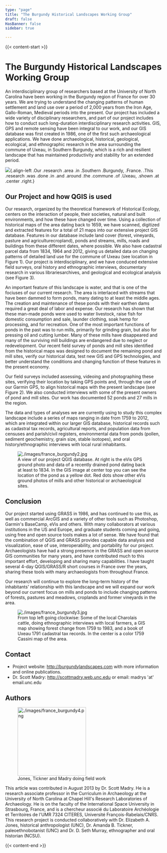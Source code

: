 ```yaml
---
type: "page"
title: "The Burgundy Historical Landscapes Working Group"
draft: false
HasBanner: false
sidebar: true

---
```


{{< content-start >}}

# The Burgundy Historical Landscapes Working Group

An interdisciplinary group of researchers based at the University of North Carolina have been working in the Burgundy region of France for over 30 years. We are trying to understand the changing patterns of human settlement and land use over a period of 2,000 years from the Iron Age, Gallo-Roman, Medieval periods into the present. Our project has included a wide variety of disciplinary researchers, and part of our project includes how to conduct such long-duration interdisciplinary research activities. GIS, GPS and remote sensing have been integral to our work, and our GIS database was first created in 1986, one of the first such archaeological applications. We have done archaeological, historical, geological, ecological, and ethnographic research in the area surrounding the commune of Uxeau, in Southern Burgundy, which is a rich and resilient landscape that has maintained productivity and stability for an extended period.

![](../images/france_burgundy.jpg){.align-left .Our .research .area .in .Southern .Burgundy, .France. .This .research .was .done .in .and .around .the .commune .of .Uxeau, .shown .at .center .right.}

## Our Project and how QGIS is used

Our research, organized by the theoretical framework of Historical Ecology, centers on the interaction of people, their societies, natural and built environments, and how these have changed over time. Using a collection of historical maps of the area dating back to 1659, we have scanned, digitized and extracted features for a total of 21 maps into our extensive project GIS database. Features in our database include land cover (forest, vineyards, pasture and agriculturecropland), ponds and streams, mills, roads and buildings from these different dates, where possible. We also have cadastral parcel data from 1834, 1964 and 2012, giving us detailed data on changing patterns of detailed land use for the commune of Uxeau (see location in Figure 1). Our project is interdisciplinary, and we have conduced extensive field surveys, oral history and ethnographic interviews, documentary research in various librariesarchives, and geological and ecological analysis (see Figure 3).

An important feature of this landscape is water, and that is one of the fociuses of our current research. The area is interlaced with streams that have been dammed to form ponds, many dating to at least the middle ages. The creation and maintenance of these ponds with their earthen dams required a great deal of labor and expense. Our research has shown that these man-made ponds were used to water livestock, raise fish for domestic consumption and sale, launder clothing, soak hemp for processing, and for recreation. One of the most important functions of ponds in the past was to run mills, primarily for grinding grain, but also for pressing oil and cutting lumber. Many of these mills have disappeared and many of the surviving mill buildings are endangered due to neglect or redevelopment. Our recent field survey of ponds and mill sites identified from the historical maps was designed to document the remaining pond and mill sites, verify our historical data, test new GIS and GPS technologies, and better understand the conditions and changing function of these features in the present economy.

Our field surveys included assessing, videoing and photographing these sites, verifying their location by taking GPS points and, through the use of our Garmin GPS, to align historical maps with the present landscape (see Figure 2). We also conducted interviews with some of the present owners of pond and mill sites. Our work has documented 52 ponds and 27 mills in the region.

The data and types of analyses we are currently using to study this complex landscape include a series of maps ranging in date from 1759 to 2012, which are integrated within our larger GIS database, historical records such as cadastral tax records, agricultural reports, and population data from censuses and parish/civil registers, environmental data from ponds (pollen, sediment geochemistry, grain size, stable isotopes), and oral history/ethnographic interviews with local rural inhabitants.

<figure>
<img src="../images/france_burgundy2.jpg" class="align-left" alt="./images/france_burgundy2.jpg" />
<figcaption>A view of our project QGIS database. At right is the eVis GPS ground photo and data of a recently drained pond dating back at least to 1834. In the GIS image at center top you can see the location of the pond as a yellow dot. Red dots show other eVis ground photos of mills and other historical or archaeological sites.</figcaption>
</figure>

## Conclusion

Our project started using GRASS in 1986, and has continued to use this, as well as commercial ArcGIS and a variety of other tools such as Photoshop, Garmin's BaseCamp, eVis and others. With many collaborators at various institutions in the US and Europe, and graduate students coming and going, using free and open source tools makes a lot of sense. We have found that the combination of QGIS and GRASS provides capable data analysis and visualization, ease of use, interoperability, and portability for our project. Archaeologists have had a strong presence in the GRASS and open source GIS communities for many years, and have contributed much to this important effort, developing and sharing many capabilities. I have taught several 4-day QGIS/GRASS/R short courses in France over the years, sharing these tools with many archaeologists from throughout France.

Our research will continue to explore the long-term history of the inhabitants' relationship with this landscape and we will expand our work beyond our current focus on mills and ponds to include changing patterns of forests, pastures and meadows, croplands and former vineyards in the area.

<figure>
<img src="../images/france_burgundy3.jpg" class="align-left" alt="./images/france_burgundy3.jpg" />
<figcaption>From top left going clockwise: Some of the local Charolais cattle, doing ethnographic interviews with local farmers, a GIS map showing forest change from 1759 to 1983, and a book of Uxeau 1791 cadastral tax records. In the center is a color 1759 Cassini map of the area.</figcaption>
</figure>

## Contact

-   Project website: <http://burgundylandscapes.com> with more information and online publications.
-   Dr. Scott Madry: <http://scottmadry.web.unc.edu> or email: madrys 'at' email.unc.edu

## Authors

<figure>
<img src="../images/france_burgundy4.png" class="align-left" height="220" alt="./images/france_burgundy4.png" />
<figcaption>Jones, Tickner and Madry doing field work</figcaption>
</figure>

This article was contributed in August 2013 by Dr. Scott Madry. He is a research associate professor in the Curriculum in Archaeology at the University of North Carolina at Chapel Hill's Research Laboratories of Archaeology. He is on the faculty of the International Space University in Strasbourg, France, and is a chercheur associé du Laboratoire Archéologie et Territoires de l\'UMR 7324 CITERES, Université François-Rabelais/CNRS. This research project is conducted collaboratively with Dr. Elizabeth A. Jones, historical anthropologist (UNC), Dr. Amanda B. Tickner, paleoethnobotanist (UNC) and Dr. D. Seth Murray, ethnographer and oral historian (NCSU).

{{< content-end >}}
